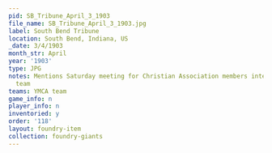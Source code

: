 ```yaml
---
pid: SB_Tribune_April_3_1903
file_name: SB_Tribune_April_3_1903.jpg
label: South Bend Tribune
location: South Bend, Indiana, US
_date: 3/4/1903
month_str: April
year: '1903'
type: JPG
notes: Mentions Saturday meeting for Christian Association members interested in baseball
  team
teams: YMCA team
game_info: n
player_info: n
inventoried: y
order: '118'
layout: foundry-item
collection: foundry-giants
---
```


